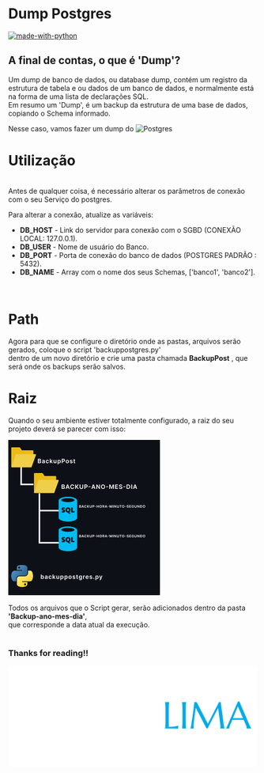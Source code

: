 
# Dump Postgres
[![made-with-python](https://img.shields.io/badge/Made%20with-Python-1f425f.svg)](https://www.python.org/)

## A final de contas, o que é 'Dump'? <br >

<p>Um dump de banco de dados, ou database dump, contém um registro da estrutura de tabela e ou dados de um banco de dados, e normalmente está na forma de uma lista de declarações SQL.<br> Em resumo um 'Dump', é um backup da estrutura de uma base de dados, copiando o Schema informado.</p>

Nesse caso, vamos fazer um dump do 
![Postgres](https://img.shields.io/badge/postgres-%23316192.svg?style=for-the-badge&logo=postgresql&logoColor=white)
<br>
# Utilização
<br>
Antes de qualquer coisa, é necessário alterar os parâmetros de conexão com o seu Serviço do postgres.

Para alterar a conexão, atualize as variáveis:

<ul>
  <li><b>DB_HOST</b> - Link do servidor para conexão com o SGBD (CONEXÃO LOCAL: 127.0.0.1).</li>
  <li><b>DB_USER</b> - Nome de usuário do Banco.</li>
  <li><b>DB_PORT</b> - Porta de conexão do banco de dados (POSTGRES PADRÃO : 5432).</li>
  <li><b>DB_NAME</b> - Array com o nome dos seus Schemas, ['banco1', 'banco2'].</li>
</ul>
<br>

# Path
Agora para que se configure o diretório onde as pastas, arquivos serão gerados, coloque o script 'backuppostgres.py'<br> dentro de um novo diretório e crie uma pasta chamada <b>BackupPost</b> , que será onde os backups serão salvos.


# Raiz

Quando o seu ambiente estiver totalmente configurado, a raiz do seu projeto deverá se parecer com isso:

![RAIZ](https://github.com/iiiiiuri/Dump-Postgres/blob/main/Raiz.png?raw=true)

Todos os arquivos que o Script gerar, serão adicionados dentro da pasta <b>'Backup-ano-mes-dia'</b>, <br> que corresponde a data atual da execução.
# 


### Thanks for reading!!

![LogoIuri](https://raw.githubusercontent.com/iiiiiuri/DB-BLUE/a1c0c051c891ecd5f9a3f3c36a060bed6a85d912/static/img/logoIuri.svg)





